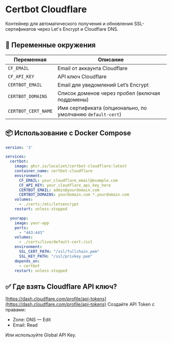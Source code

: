 # Certbot Cloudflare

Контейнер для автоматического получения и обновления SSL-сертификатов через Let's Encrypt и Cloudflare DNS.

## 🔧 Переменные окружения

| Переменная          | Описание                                                   |
|---------------------|------------------------------------------------------------|
| `CF_EMAIL`          | Email от аккаунта Cloudflare                               |
| `CF_API_KEY`        | API ключ Cloudflare                                        |
| `CERTBOT_EMAIL`     | Email для уведомлений Let’s Encrypt                        |
| `CERTBOT_DOMAINS`   | Список доменов через пробел (включая поддомены)            |
| `CERTBOT_CERT_NAME` | Имя сертификата (опционально, по умолчанию `default-cert`) |

## 📦 Использование с Docker Compose

```yaml
version: '3'

services:
  certbot:
    image: ghcr.io/localzet/certbot-cloudflare:latest
    container_name: certbot-cloudflare
    environment:
      CF_EMAIL: your_cloudflare_email@example.com
      CF_API_KEY: your_cloudflare_api_key_here
      CERTBOT_EMAIL: admin@yourdomain.com
      CERTBOT_DOMAINS: yourdomain.com *.yourdomain.com
    volumes:
      - ./certs:/etc/letsencrypt
    restart: unless-stopped

  yourapp:
    image: your-app
    ports:
      - "443:443"
    volumes:
      - ./certs/live/default-cert:/ssl
    environment:
      SSL_CERT_PATH: "/ssl/fullchain.pem"
      SSL_KEY_PATH: "/ssl/privkey.pem"
    depends_on:
      - certbot
    restart: unless-stopped
```

## ✅ Где взять Cloudflare API ключ?

[https://dash.cloudflare.com/profile/api-tokens](https://dash.cloudflare.com/profile/api-tokens)
Создайте API Token с правами:

- Zone: DNS — Edit
- Email: Read

Или используйте Global API Key.